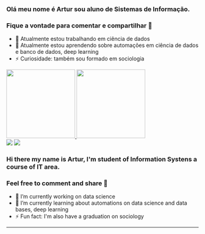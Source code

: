 ### Olá meu nome é Artur sou aluno de Sistemas de Informação.
### Fique a vontade para comentar e compartilhar 👋

- 🔭 Atualmente estou trabalhando em ciência de dados
- 🌱 Atualmente estou aprendendo sobre automações em ciência de dados e banco de dados, deep learning
- ⚡ Curiosidade: também sou formado em sociologia

<div>
  <a href="https://github.com/Art042">
  <img height="180em" src="https://github-readme-stats.vercel.app/api?username=Art042&show_icons=true&theme=dark&include_all_commits=true&count_private=true"/>
  <img height="180em" src="https://github-readme-stats.vercel.app/api/top-langs/?username=Art042&layout=compact&langs_count=7&theme=dark"/>
</div>
 
<div> 
  <a href = "artur.tourinho17@gmail.com"><img src="https://img.shields.io/badge/-Gmail-%23333?style=for-the-badge&logo=gmail&logoColor=white" target="_blank"></a>
  <a href="https://www.linkedin.com/in/artur-tourinho-3997951b9/" target="_blank"><img src="https://img.shields.io/badge/-LinkedIn-%230077B5?style=for-the-badge&logo=linkedin&logoColor=white" target="_blank"></a> 
 
</div>
 
### Hi there my name is Artur, I'm student of Information Systens a course of IT area.
### Feel free to comment and share 👋

- 🔭 I’m currently working on data science
- 🌱 I’m currently learning about automations on data science and data bases, deep learning
- ⚡ Fun fact: I'm also have a graduation on sociology
----------------------------------------------------------------------------
